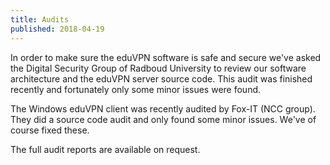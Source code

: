 ```yaml
---
title: Audits
published: 2018-04-19
---
```


In order to make sure the eduVPN software is safe and secure we've asked the 
Digital Security Group of Radboud University to review our software 
architecture and the eduVPN server source code. This audit was finished 
recently and fortunately only some minor issues were found.

The Windows eduVPN client was recently audited by Fox-IT (NCC group). They 
did a source code audit and only found some minor issues. We've of course 
fixed these.

The full audit reports are available on request.
